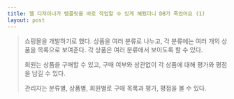 ```yaml
---
title: 웹 디자이너가 템플릿을 바로 작업할 수 있게 해줬더니 DB가 죽었어요 (1)
layout: post
---
```


> 쇼핑몰을 개발하기로 했다.
> 상품을 여러 분류로 나누고, 각 분류에는 여러 개의 상품을 목록으로 보여준다.
> 각 상품은 여러 분류에서 보이도록 할 수 있다.
> 
> 회원는 상품을 구매할 수 있고, 구매 여부와 상관없이 각 상품에 대해 평가와 평점을 남길 수 있다.
>
> 관리자는 분류별, 상품별, 회원별로 구매 목록과 평가, 평점을 볼 수 있다.
